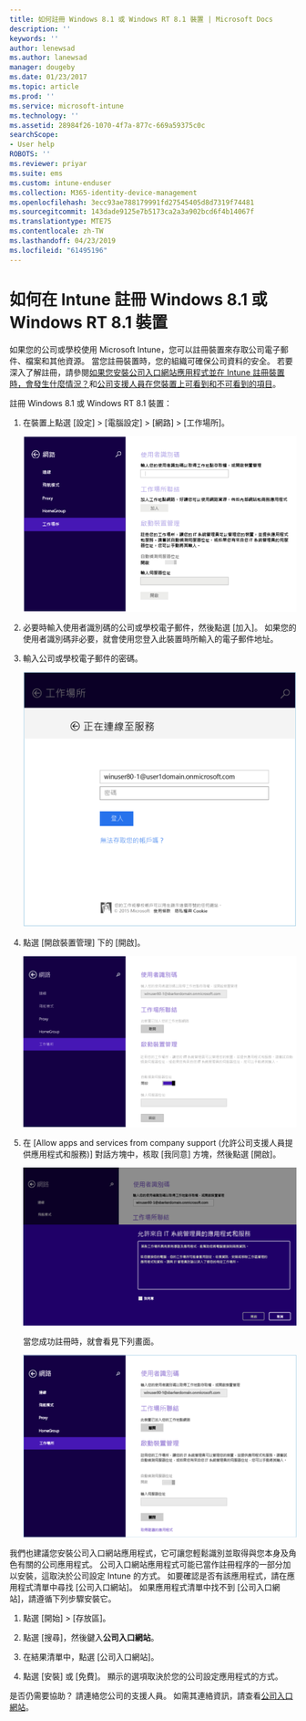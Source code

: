 ```yaml
---
title: 如何註冊 Windows 8.1 或 Windows RT 8.1 裝置 | Microsoft Docs
description: ''
keywords: ''
author: lenewsad
ms.author: lanewsad
manager: dougeby
ms.date: 01/23/2017
ms.topic: article
ms.prod: ''
ms.service: microsoft-intune
ms.technology: ''
ms.assetid: 28984f26-1070-4f7a-877c-669a59375c0c
searchScope:
- User help
ROBOTS: ''
ms.reviewer: priyar
ms.suite: ems
ms.custom: intune-enduser
ms.collection: M365-identity-device-management
ms.openlocfilehash: 3ecc93ae788179991fd27545405d8d7319f74481
ms.sourcegitcommit: 143dade9125e7b5173ca2a3a902bcd6f4b14067f
ms.translationtype: MTE75
ms.contentlocale: zh-TW
ms.lasthandoff: 04/23/2019
ms.locfileid: "61495196"
---
```

# <a name="how-to-enroll-your-windows-81-or-windows-rt-81-device-in-intune"></a>如何在 Intune 註冊 Windows 8.1 或 Windows RT 8.1 裝置  

如果您的公司或學校使用 Microsoft Intune，您可以註冊裝置來存取公司電子郵件、檔案和其他資源。 當您註冊裝置時，您的組織可確保公司資料的安全。 若要深入了解註冊，請參閱[如果您安裝公司入口網站應用程式並在 Intune 註冊裝置時，會發生什麼情況？](what-happens-if-you-install-the-company-portal-app-and-enroll-your-device-in-intune-windows.md)和[公司支援人員在您裝置上可看到和不可看到的項目](what-info-can-your-company-see-when-you-enroll-your-device-in-intune.md)。  


註冊 Windows 8.1 或 Windows RT 8.1 裝置：  

1.  在裝置上點選 [設定] &gt; [電腦設定] &gt; [網路] &gt; [工作場所]。  

    ![nav-to-workplace](./media/W81-1-workplacejoin.png)  

2.  必要時輸入使用者識別碼的公司或學校電子郵件，然後點選 [加入]。 如果您的使用者識別碼非必要，就會使用您登入此裝置時所輸入的電子郵件地址。  

3.  輸入公司或學校電子郵件的密碼。  


    ![type-password](./media/W81-2-workplacesettings_signin.png)  

4.  點選 [開啟裝置管理] 下的 [開啟]。  


    ![turn-on-device-management](./media/W81-3-dev-mgt-turn-on.png)  

5.  在 [Allow apps and services from company support (允許公司支援人員提供應用程式和服務)] 對話方塊中，核取 [我同意] 方塊，然後點選 [開啟]。  


    ![turn-on-allow-apps-services](./media/W81-4-agree-allow-apps-services.png)  

    當您成功註冊時，就會看見下列畫面。  


    ![enrollment-complete](./media/W81-5-enrolled-done.png)

我們也建議您安裝公司入口網站應用程式，它可讓您輕鬆識別並取得與您本身及角色有關的公司應用程式。 公司入口網站應用程式可能已當作註冊程序的一部分加以安裝，這取決於公司設定 Intune 的方式。 如要確認是否有該應用程式，請在應用程式清單中尋找 [公司入口網站]。 如果應用程式清單中找不到 [公司入口網站]，請遵循下列步驟安裝它。

1.  點選 [開始] &gt; [存放區]。  

2.  點選 [搜尋]，然後鍵入**公司入口網站**。  

3.  在結果清單中，點選 [公司入口網站]。  

4.  點選 [安裝] 或 [免費]。 顯示的選項取決於您的公司設定應用程式的方式。  

是否仍需要協助？ 請連絡您公司的支援人員。 如需其連絡資訊，請查看[公司入口網站](https://go.microsoft.com/fwlink/?linkid=2010980)。  
